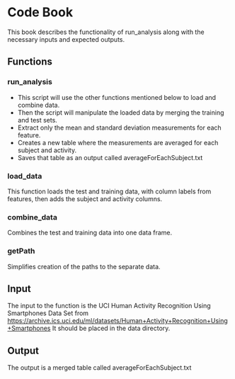 # Code Book
This book describes the functionality of run_analysis along with the necessary inputs and expected outputs.

## Functions

### run_analysis
* This script will use the other functions mentioned below to load and combine data. 
* Then the script will manipulate the loaded data by merging the training and test sets. 
* Extract only the mean and standard deviation measurements for each feature.
* Creates a new table where the measurements are averaged for each subject and activity.
* Saves that table as an output called averageForEachSubject.txt

### load_data
This function loads the test and training data, with column labels from features, then adds the subject and activity columns.

### combine_data
Combines the test and training data into one data frame.

### getPath
Simplifies creation of the paths to the separate data.

## Input
The input to the function is the UCI Human Activity Recognition Using Smartphones Data Set from https://archive.ics.uci.edu/ml/datasets/Human+Activity+Recognition+Using+Smartphones
It should be placed in the data directory.

## Output
The output is a merged table called averageForEachSubject.txt
